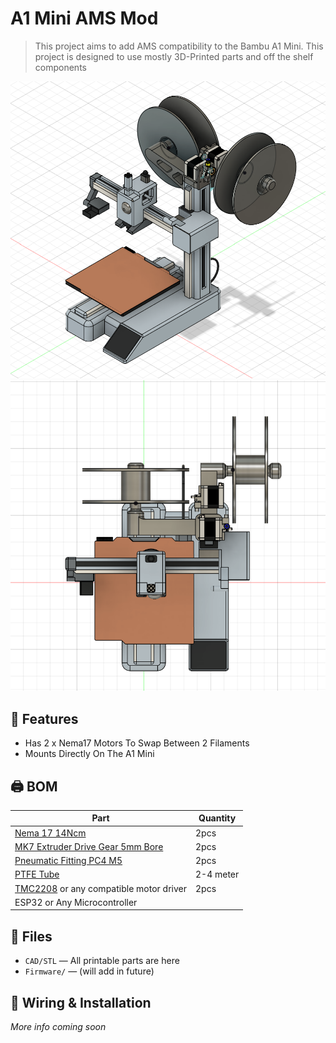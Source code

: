 # A1 Mini AMS Mod

> This project aims to add AMS compatibility to the Bambu A1 Mini. This project is designed to use mostly 3D-Printed parts and off the shelf components

![Image](img/image1.png)
![Image](img/image2.png)

## 🔧 Features
- Has 2 x Nema17 Motors To Swap Between 2 Filaments
- Mounts Directly On The A1 Mini

## 🖨️ BOM


| **Part**                                                                                                                                                                                    | **Quantity** |
| ------------------------------------------------------------------------------------------------------------------------------------------------------------------------------------------- | ------------ |
| [Nema 17 14Ncm](https://www.aliexpress.com/item/1005007883526124.html?pdp_ext_f=%7B%22sku_id%22%3A%2212000042701165564%22%7D&sourceType=1&spm=a2g0o.wish-manage-home.0.0#nav-specification) | 2pcs         |
| [MK7 Extruder Drive Gear 5mm Bore](https://www.aliexpress.com/item/32967536787.html?pdp_ext_f=%7B%22sku_id%22%3A%2266562463361%22%7D&sourceType=1&spm=a2g0o.wish-manage-home.0.0)           | 2pcs         |
| [Pneumatic Fitting PC4 M5](https://www.aliexpress.com/item/4001278366484.html?pdp_ext_f=%7B%22sku_id%22%3A%2212000033549646137%22%7D&sourceType=1&spm=a2g0o.wish-manage-home.0.0)           | 2pcs         |
| [PTFE Tube](https://www.aliexpress.com/item/1005006242932887.html?pdp_ext_f=%7B%22sku_id%22%3A%2212000038262545100%22%7D&sourceType=1&spm=a2g0o.wish-manage-home.0.0)                       | 2-4 meter    |
| [TMC2208](https://www.aliexpress.com/item/1005007299296781.html?spm=a2g0o.order_detail.order_detail_item.4.404df19cI8Ot3E) or any compatible motor driver                                   | 2pcs         |
| ESP32 or Any Microcontroller                                                                                                                                                                |              |

## 📂 Files 
- `CAD/STL` — All printable parts are here
- `Firmware/` — (will add in future)


## 🔌 Wiring & Installation

*More info coming soon*
